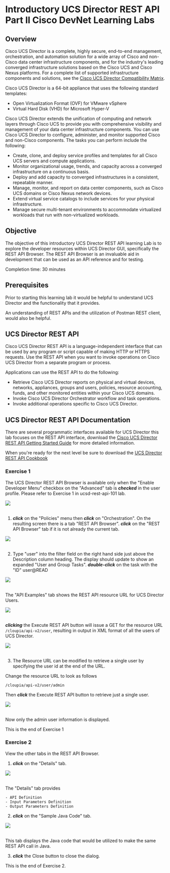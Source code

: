 # Introductory UCS Director REST API Part II Cisco DevNet Learning Labs

## Overview
Cisco UCS Director is a complete, highly secure, end-to-end management, orchestration, and automation solution for a wide array of Cisco and non-Cisco data center infrastructure components, and for the industry's leading converged infrastructure solutions based on the Cisco UCS and Cisco Nexus platforms. For a complete list of supported infrastructure components and solutions, see the [Cisco UCS Director Compatibility Matrix](http://www.cisco.com/c/en/us/support/servers-unified-computing/ucs-director/products-device-support-tables-list.html).

Cisco UCS Director is a 64-bit appliance that uses the following standard templates:

  - Open Virtualization Format (OVF) for VMware vSphere
  - Virtual Hard Disk (VHD) for Microsoft Hyper-V

Cisco UCS Director extends the unification of computing and network layers through Cisco UCS to provide you with comprehensive visibility and management of your data center infrastructure components. You can use Cisco UCS Director to configure, administer, and monitor supported Cisco and non-Cisco components. The tasks you can perform include the following:

  - Create, clone, and deploy service profiles and templates for all Cisco UCS servers and compute applications.
  - Monitor organizational usage, trends, and capacity across a converged infrastructure on a continuous basis.
  - Deploy and add capacity to converged infrastructures in a consistent, repeatable manner.
  - Manage, monitor, and report on data center components, such as Cisco UCS domains or Cisco Nexus network devices.
  - Extend virtual service catalogs to include services for your physical infrastructure.
  - Manage secure multi-tenant environments to accommodate virtualized workloads that run with non-virtualized workloads.

## Objective
The objective of this introductory UCS Director REST API learning Lab is to explore the developer resources within UCS Director GUI, specifically the REST API Browser. The REST API Browser is an invaluable aid in development that can be used as an API reference and for testing.

Completion time: 30 minutes

## Prerequisites
Prior to starting this learning lab it would be helpful to understand UCS Director and the functionality that it provides.

An understanding of REST APIs and the utilization of Postman REST client, would also be helpful.

## UCS Director REST API
Cisco UCS Director REST API is a language-independent interface that can be used by any program or script capable of making HTTP or HTTPS requests. Use the REST API when you want to invoke operations on Cisco UCS Director from a separate program or process.

Applications can use the REST API to do the following:

  - Retrieve Cisco UCS Director reports on physical and virtual devices, networks, appliances, groups and users, policies, resource accounting, funds, and other monitored entities within your Cisco UCS domains.
  - Invoke Cisco UCS Director Orchestrator workflow and task operations.
  - Invoke additional operations specific to Cisco UCS Director.

## UCS Director REST API Documentation
There are several programmatic interfaces available for UCS Director this lab focuses on the REST API interface, download the [Cisco UCS Director REST API Getting Started Guide](http://www.cisco.com/c/en/us/td/docs/unified_computing/ucs/ucs-director/rest-api-getting-started-guide/6-0/b_REST_API_Getting_Started_Guide_60.html#reference_3B72657257404E8FAAA0E23904E65DF2) for more detailed information.

When you're ready for the next level be sure to download the [UCS Director REST API Cookbook](http://www.cisco.com/c/en/us/support/servers-unified-computing/ucs-director/products-programming-reference-guides-list.html)

### Exercise 1
The UCS Director REST API Browser is available only when the "Enable Developer Menu" checkbox on the "Advanced" tab is <strong>*checked*</strong> in the user profile. Please refer to Exercise 1 in ucsd-rest-api-101 lab.

  ![](/posts/files/ucsd-rest-api-102/assets/images/ucsd-rest-api-102-01.jpg)<br/><br/>

  1. <strong>*click*</strong> on the "Policies" menu then <strong>*click*</strong> on "Orchestration". On the resulting screen there is a tab "REST API Browser". <strong>*click*</strong> on the "REST API Browser" tab if it is not already the current tab.

  ![](/posts/files/ucsd-rest-api-102/assets/images/ucsd-rest-api-102-02.jpg)<br/><br/>

  2. Type "user" into the filter field on the right hand side just above the Description column heading. The display should update to show an expanded "User and Group Tasks". <strong>*double-click*</strong> on the task with the "ID" user@READ

  ![](/posts/files/ucsd-rest-api-102/assets/images/ucsd-rest-api-102-03.jpg)<br/><br/>

  The "API Examples" tab shows the REST API resource URL for UCS Director Users.

  ![](/posts/files/ucsd-rest-api-102/assets/images/ucsd-rest-api-102-04.jpg)<br/><br/>

  <strong>*clicking*</strong> the Execute REST API button will issue a GET for the resource URL `/cloupia/api-v2/user`, resulting in output in XML format of all the users of UCS Director.

  ![](/posts/files/ucsd-rest-api-102/assets/images/ucsd-rest-api-102-05.jpg)<br/><br/>

  3. The Resource URL can be modified to retrieve a single user by specifying the user id at the end of the URL.

  Change the resource URL to look as follows

  `/cloupia/api-v2/user/admin`

  Then <strong>*click*</strong> the Execute REST API button to retrieve just a single user.

  ![](/posts/files/ucsd-rest-api-102/assets/images/ucsd-rest-api-102-06.jpg)<br/><br/>

  Now only the admin user information is displayed.

  This is the end of Exercise 1

### Exercise 2
View the other tabs in the REST API Browser.

  1. <strong>*click*</strong> on the "Details" tab.

  ![](/posts/files/ucsd-rest-api-102/assets/images/ucsd-rest-api-102-07.jpg)<br/><br/>

  The "Details" tab provides

    - API Definition
    - Input Parameters Definition
    - Output Parameters Definition

  2. <strong>*click*</strong> on the "Sample Java Code" tab.

  ![](/posts/files/ucsd-rest-api-102/assets/images/ucsd-rest-api-102-08.jpg)<br/><br/>

  This tab displays the Java code that would be utilized to make the same REST API call in Java.

  3. <strong>*click*</strong> the Close button to close the dialog.

  This is the end of Exercise 2.
